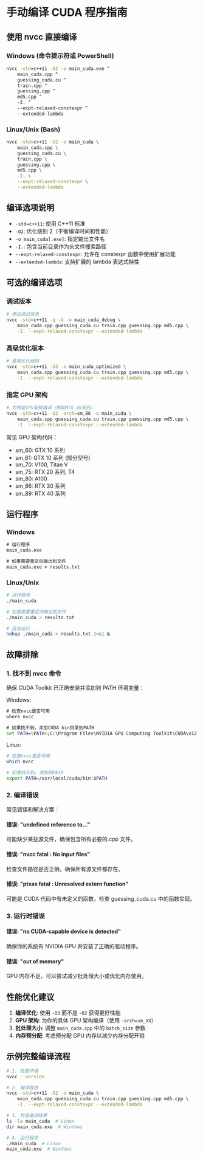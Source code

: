 # 手动编译 CUDA 程序指南

## 使用 nvcc 直接编译

### Windows (命令提示符或 PowerShell)

```cmd
nvcc -std=c++11 -O2 -o main_cuda.exe ^
    main_cuda.cpp ^
    guessing_cuda.cu ^
    train.cpp ^
    guessing.cpp ^
    md5.cpp ^
    -I. ^
    --expt-relaxed-constexpr ^
    --extended-lambda
```

### Linux/Unix (Bash)

```bash
nvcc -std=c++11 -O2 -o main_cuda \
    main_cuda.cpp \
    guessing_cuda.cu \
    train.cpp \
    guessing.cpp \
    md5.cpp \
    -I. \
    --expt-relaxed-constexpr \
    --extended-lambda
```

## 编译选项说明

-   `-std=c++11`: 使用 C++11 标准
-   `-O2`: 优化级别 2（平衡编译时间和性能）
-   `-o main_cuda[.exe]`: 指定输出文件名
-   `-I.`: 包含当前目录作为头文件搜索路径
-   `--expt-relaxed-constexpr`: 允许在 constexpr 函数中使用扩展功能
-   `--extended-lambda`: 支持扩展的 lambda 表达式特性

## 可选的编译选项

### 调试版本

```bash
# 添加调试信息
nvcc -std=c++11 -g -G -o main_cuda_debug \
    main_cuda.cpp guessing_cuda.cu train.cpp guessing.cpp md5.cpp \
    -I. --expt-relaxed-constexpr --extended-lambda
```

### 高级优化版本

```bash
# 最高优化级别
nvcc -std=c++11 -O3 -o main_cuda_optimized \
    main_cuda.cpp guessing_cuda.cu train.cpp guessing.cpp md5.cpp \
    -I. --expt-relaxed-constexpr --extended-lambda
```

### 指定 GPU 架构

```bash
# 为特定GPU架构编译（例如RTX 30系列）
nvcc -std=c++11 -O2 -arch=sm_86 -o main_cuda \
    main_cuda.cpp guessing_cuda.cu train.cpp guessing.cpp md5.cpp \
    -I. --expt-relaxed-constexpr --extended-lambda
```

常见 GPU 架构代码：

-   sm_60: GTX 10 系列
-   sm_61: GTX 10 系列 (部分型号)
-   sm_70: V100, Titan V
-   sm_75: RTX 20 系列, T4
-   sm_80: A100
-   sm_86: RTX 30 系列
-   sm_89: RTX 40 系列

## 运行程序

### Windows

```cmd
# 运行程序
main_cuda.exe

# 如果需要重定向输出到文件
main_cuda.exe > results.txt
```

### Linux/Unix

```bash
# 运行程序
./main_cuda

# 如果需要重定向输出到文件
./main_cuda > results.txt

# 后台运行
nohup ./main_cuda > results.txt 2>&1 &
```

## 故障排除

### 1. 找不到 nvcc 命令

确保 CUDA Toolkit 已正确安装并添加到 PATH 环境变量：

Windows:

```cmd
# 检查nvcc是否可用
where nvcc

# 如果找不到，添加CUDA bin目录到PATH
set PATH=%PATH%;C:\Program Files\NVIDIA GPU Computing Toolkit\CUDA\v12.0\bin
```

Linux:

```bash
# 检查nvcc是否可用
which nvcc

# 如果找不到，添加到PATH
export PATH=/usr/local/cuda/bin:$PATH
```

### 2. 编译错误

常见错误和解决方案：

#### 错误: "undefined reference to..."

可能缺少某些源文件，确保包含所有必要的.cpp 文件。

#### 错误: "nvcc fatal : No input files"

检查文件路径是否正确，确保所有源文件都存在。

#### 错误: "ptxas fatal : Unresolved extern function"

可能是 CUDA 代码中有未定义的函数，检查 guessing_cuda.cu 中的函数实现。

### 3. 运行时错误

#### 错误: "no CUDA-capable device is detected"

确保你的系统有 NVIDIA GPU 并安装了正确的驱动程序。

#### 错误: "out of memory"

GPU 内存不足，可以尝试减少批处理大小或优化内存使用。

## 性能优化建议

1. **编译优化**: 使用 `-O3` 而不是 `-O2` 获得更好性能
2. **GPU 架构**: 为你的具体 GPU 架构编译（使用 `-arch=sm_XX`）
3. **批处理大小**: 调整 `main_cuda.cpp` 中的 `batch_size` 参数
4. **内存预分配**: 考虑预分配 GPU 内存以减少内存分配开销

## 示例完整编译流程

```bash
# 1. 检查环境
nvcc --version

# 2. 编译程序
nvcc -std=c++11 -O2 -o main_cuda \
    main_cuda.cpp guessing_cuda.cu train.cpp guessing.cpp md5.cpp \
    -I. --expt-relaxed-constexpr --extended-lambda

# 3. 检查编译结果
ls -la main_cuda  # Linux
dir main_cuda.exe  # Windows

# 4. 运行程序
./main_cuda  # Linux
main_cuda.exe  # Windows
```
